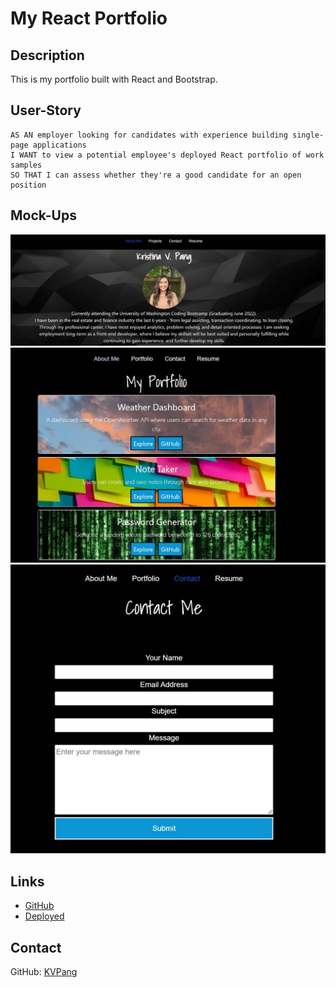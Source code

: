 # My React Portfolio 

## Description
This is my portfolio built with React and Bootstrap.

## User-Story
```
AS AN employer looking for candidates with experience building single-page applications
I WANT to view a potential employee's deployed React portfolio of work samples
SO THAT I can assess whether they're a good candidate for an open position
```

## Mock-Ups
![image](./src/assets/images/screenshot(1).JPG)
![image](./src/assets/images/screenshot(2).JPG)
![image](./src/assets/images/screenshot(3).JPG)

## Links 
- [GitHub]("https://github.com/KVPang/react-portfolio")
- [Deployed](")

## Contact
GitHub: [KVPang](https://github.com/KVPang)
